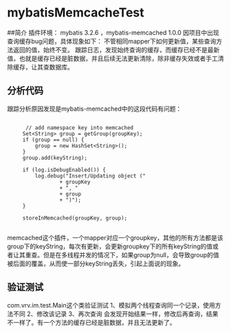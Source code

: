 mybatisMemcacheTest
=====
##简介
    插件环境： 
    mybatis   3.2.6   ，mybatis-memcached  1.0.0
    因项目中出现查询缓存bug问题，具体现象如下：
    不管相同mapper下如何更新值，某些查询方法返回的值，始终不变。
    跟踪日志，发现始终查询的缓存，而缓存已经不是最新值，也就是缓存已经是脏数据，并且后续无法更新清除，除非缓存失效或者手工清除缓存，让其查数据库。
    
## 分析代码
   跟踪分析原因发现是mybatis-memcached中的这段代码有问题：
   ```
   
         // add namespace key into memcached
        Set<String> group = getGroup(groupKey);
        if (group == null) {
            group = new HashSet<String>();
        }
        group.add(keyString);

        if (log.isDebugEnabled()) {
            log.debug("Insert/Updating object ("
                    + groupKey
                    + ", "
                    + group
                    + ")");
        }

        storeInMemcached(groupKey, group);
        
   ```
   memcached这个插件，一个mapper对应一个groupkey，其他的所有方法都是该group下的keyString，每次有更新，会更新groupkey下的所有keyString的值或者让其重查。但是在多线程并发的情况下，如果group为null，会导致group的值被后面的覆盖，从而使一部分keyString丢失，引起上面说的现象。  
   
## 验证测试

com.vrv.im.test.Main这个类验证测试
1、模拟两个线程查询同一个记录，使用方法不同
2、修改该记录
3、再次查询
会发现开始结果一样，修改后再查询，结果不一样了。有一个方法的缓存已经是脏数据，并且无法更新了。

    
